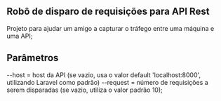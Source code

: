 ## Robô de disparo de requisições para API Rest

Projeto para ajudar um amigo a capturar o tráfego entre uma máquina e uma API;

## Parâmetros

--host = host da API (se vazio, usa o valor default 'localhost:8000', utilizando Laravel como padrão)
--request = número de requisições a serem disparadas (se vazio, utiliza o valor padrão 10);